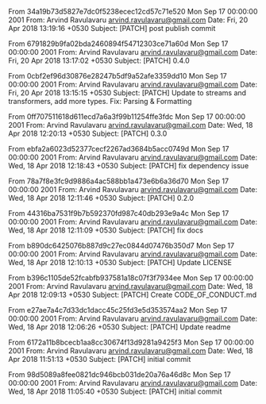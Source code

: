 From 34a19b73d5827e7dc0f5238ecec12cd57c71e520 Mon Sep 17 00:00:00 2001
From: Arvind Ravulavaru <arvind.ravulavaru@gmail.com>
Date: Fri, 20 Apr 2018 13:19:16 +0530
Subject: [PATCH] post publish commit


From 6791829b9fa02bda2460894f54712303ce71a60d Mon Sep 17 00:00:00 2001
From: Arvind Ravulavaru <arvind.ravulavaru@gmail.com>
Date: Fri, 20 Apr 2018 13:17:02 +0530
Subject: [PATCH] 0.4.0


From 0cbf2ef96d30876e28247b5df9a52afe3359dd10 Mon Sep 17 00:00:00 2001
From: Arvind Ravulavaru <arvind.ravulavaru@gmail.com>
Date: Fri, 20 Apr 2018 13:15:15 +0530
Subject: [PATCH] Update to streams and transformers, add more types. Fix:
 Parsing & Formatting


From 0ff707511618d611ecd7a6a3f99b11254ffe3fdc Mon Sep 17 00:00:00 2001
From: Arvind Ravulavaru <arvind.ravulavaru@gmail.com>
Date: Wed, 18 Apr 2018 12:20:13 +0530
Subject: [PATCH] 0.3.0


From ebfa2a6023d52377cecf2267ad3684b5acc0749d Mon Sep 17 00:00:00 2001
From: Arvind Ravulavaru <arvind.ravulavaru@gmail.com>
Date: Wed, 18 Apr 2018 12:18:43 +0530
Subject: [PATCH] fix dependency issue


From 78a7f8e3fc9d9886a4ac588bb1a473e6b6a36d70 Mon Sep 17 00:00:00 2001
From: Arvind Ravulavaru <arvind.ravulavaru@gmail.com>
Date: Wed, 18 Apr 2018 12:11:46 +0530
Subject: [PATCH] 0.2.0


From 44316ba7531f9b7b592370fd987c40db293e9a4c Mon Sep 17 00:00:00 2001
From: Arvind Ravulavaru <arvind.ravulavaru@gmail.com>
Date: Wed, 18 Apr 2018 12:11:09 +0530
Subject: [PATCH] fix docs


From b890dc6425076b887d9c27ec0844d07476b350d7 Mon Sep 17 00:00:00 2001
From: Arvind Ravulavaru <arvind.ravulavaru@gmail.com>
Date: Wed, 18 Apr 2018 12:10:13 +0530
Subject: [PATCH] Update LICENSE


From b396c1105de52fcabfb937581a18c07f3f7934ee Mon Sep 17 00:00:00 2001
From: Arvind Ravulavaru <arvind.ravulavaru@gmail.com>
Date: Wed, 18 Apr 2018 12:09:13 +0530
Subject: [PATCH] Create CODE_OF_CONDUCT.md


From e27ae7a4c7d33dc1dacc45c25fd3e5d353574aa2 Mon Sep 17 00:00:00 2001
From: Arvind Ravulavaru <arvind.ravulavaru@gmail.com>
Date: Wed, 18 Apr 2018 12:06:26 +0530
Subject: [PATCH] Update readme


From 6172a11b8bcecb1aa8cc30674f13d9281a9425f3 Mon Sep 17 00:00:00 2001
From: Arvind Ravulavaru <arvind.ravulavaru@gmail.com>
Date: Wed, 18 Apr 2018 11:51:13 +0530
Subject: [PATCH] initial commit


From 98d5089a8fee0821dc946bcb031de20a76a46d8c Mon Sep 17 00:00:00 2001
From: Arvind Ravulavaru <arvind.ravulavaru@gmail.com>
Date: Wed, 18 Apr 2018 11:05:40 +0530
Subject: [PATCH] initial commit

